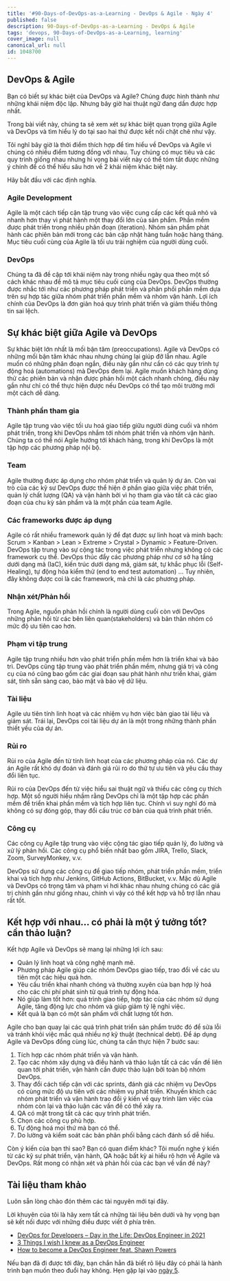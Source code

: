```yaml
---
title: '#90-Days-of-DevOps-as-a-Learning - DevOps & Agile - Ngày 4'
published: false
description: 90-Days-of-DevOps-as-a-Learning - DevOps & Agile
tags: 'devops, 90-Days-of-DevOps-as-a-Learning, learning'
cover_image: null
canonical_url: null
id: 1048700
---
```


## DevOps & Agile

Bạn có biết sự khác biệt của DevOps và Agile? Chúng được hình thành như những khái niệm độc lập. Nhưng bây giờ hai thuật ngữ đang dần được hợp nhất.

Trong bài viết này, chúng ta sẽ xem xét sự khác biệt quan trọng giữa Agile và DevOps và tìm hiểu lý do tại sao hai thứ được kết nối chặt chẽ như vậy.

Tôi nghĩ bây giờ là thời điểm thích hợp để tìm hiểu về DevOps và Agile vì chúng có nhiều điểm tương đồng với nhau. Tuy chúng có mục tiêu và các quy trình giống nhau nhưng hi vọng bài viết này có thể tóm tắt được những ý chính để có thể hiểu sâu hơn về 2 khái niệm khác biệt này.

Hãy bắt đầu với các định nghĩa.

### Agile Development

Agile là một cách tiếp cận tập trung vào việc cung cấp các kết quả nhỏ và nhanh hơn thay vì phát hành một thay đổi lớn của sản phẩm. Phần mềm được phát triển trong nhiều phân đoạn (iteration). Nhóm sản phẩm phát hành các phiên bản mới trong các bản cập nhật hàng tuần hoặc hàng tháng. Mục tiêu cuối cùng của Agile là tối ưu trải nghiệm của người dùng cuối.

### DevOps

Chúng ta đã đề cập tới khái niệm này trong nhiều ngày qua theo một số cách khác nhau để mô tả mục tiêu cuối cùng của DevOps. DevOps thường được nhắc tới như các phương pháp phát triển và phân phối phần mềm dựa trên sự hợp tác giữa nhóm phát triển phần mềm và nhóm vận hành. Lợi ích chính của DevOps là đơn giản hoá quy trình phát triển và giảm thiểu thông tin sai lệch.

## Sự khác biệt giữa Agile và DevOps

Sự khác biệt lớn nhất là mối bận tâm (preoccupations). Agile và DevOps có những mối bận tâm khác nhau nhưng chúng lại giúp đỡ lẫn nhau. Agile muốn có những phân đoạn ngắn, điều này gần như cần có các quy trình tự động hoá (automations) mà DevOps đem lại. Agile muốn khách hàng dùng thử các phiên bản và nhận được phản hồi một cách nhanh chóng, điều này gần như chỉ có thể thực hiện được nếu DevOps có thể tạo môi trường mới một cách dễ dàng.

### Thành phần tham gia

Agile tập trung vào việc tối ưu hoá giao tiếp giữu người dùng cuối và nhóm phát triển, trong khi DevOps nhắm tới nhóm phát triển và nhóm vận hành. Chúng ta có thể nói Agile hướng tới khách hàng, trong khi DevOps là một tập hợp các phương pháp nội bộ.

### Team

Agile thường được áp dụng cho nhóm phát triển và quản lý dự án. Còn vai trò của các kỹ sư DevOps được thể hiện ở phần giao giữa việc phát triển, quản lý chất lượng (QA) và vận hành bởi vì họ tham gia vào tất cả các giao đoạn của chu kỳ sản phẩm và là một phần của team Agile.

### Các frameworks được áp dụng

Agile có rất nhiều framework quản lý để đạt được sự linh hoạt và minh bạch: Scrum > Kanban > Lean > Extreme > Crystal > Dynamic > Feature-Driven. DevOps tập trung vào sự cộng tác trong việc phát triển nhưng không có các framework cụ thể. DevOps thúc đẩy các phương pháp như cơ sở hạ tầng dưới dạng mã (IaC), kiến trúc dưới dạng mã, giám sát, tự khắc phục lỗi (Self-Healing), tự động hóa kiểm thử (end to end test automation) ... Tuy nhiên, đây không được coi là các framework, mà chỉ là các phương pháp.

### Nhận xét/Phản hồi

Trong Agile, nguồn phản hồi chính là người dùng cuối còn với DevOps những phản hồi từ các bên liên quan(stakeholders) và bản thân nhóm có mức độ ưu tiên cao hơn.

### Phạm vi tập trung

Agile tập trung nhiều hơn vào phát triển phần mềm hơn là triển khai và bảo trì. DevOps cũng tập trung vào phát triển phần mềm, nhưng giá trị và công cụ của nó cũng bao gồm các giai đoạn sau phát hành như triển khai, giám sát, tính sẵn sàng cao, bảo mật và bảo vệ dữ liệu.

### Tài liệu

Agile ưu tiên tính linh hoạt và các nhiệm vụ hơn việc bàn giao tài liệu và giám sát. Trái lại, DevOps coi tài liệu dự án là một trong những thành phần thiết yếu của dự án.

### Rủi ro

Rủi ro của Agile đến từ tính linh hoạt của các phương pháp của nó. Các dự án Agile rất khó dự đoán và đánh giá rủi ro do thứ tự ưu tiên và yêu cầu thay đổi liên tục.

Rủi ro của DevOps đến từ việc hiểu sai thuật ngữ và thiếu các công cụ thích hợp. Một số người hiểu nhầm rằng DevOps chỉ là một tập hợp các phần mềm để triển khai phần mềm và tích hợp liên tục. Chính vì suy nghĩ đó mà không có sự đóng góp, thay đổi cấu trúc cơ bản của quá trình phát triển.

### Công cụ

Các công cụ Agile tập trung vào việc cộng tác giao tiếp quản lý, đo lường và xử lý phản hồi. Các công cụ phổ biến nhất bao gồm JIRA, Trello, Slack, Zoom, SurveyMonkey, v.v.

DevOps sử dụng các công cụ để giao tiếp nhóm, phát triển phần mềm, triển khai và tích hợp như Jenkins, GitHub Actions, BitBucket, v.v. Mặc dù Agile và DevOps có trọng tâm và phạm vi hơi khác nhau nhưng chúng có các giá trị chính gần như giống nhau, chính vì vậy có thể kết hợp và hỗ trợ lẫn nhau rất tốt.

## Kết hợp với nhau... có phải là một ý tưởng tốt? cần thảo luận?

Kết hợp Agile và DevOps sẽ mang lại những lợi ích sau:

- Quản lý linh hoạt và công nghệ mạnh mẽ.
- Phương pháp Agile giúp các nhóm DevOps giao tiếp, trao đổi về các ưu tiên một các hiệu quả hơn.
- Yêu cầu triển khai nhanh chóng và thường xuyên của bạn hợp lý hoá cho các chi phí phát sinh từ quá trình tự động hóa.
- Nó giúp làm tốt hơn: quá trình giao tiếp, hợp tác của các nhóm sử dụng Agile, tăng động lực cho nhóm và giúp giảm tỷ lệ nghỉ việc.
- Kết quả là bạn có một sản phẩm với chất lượng tốt hơn.

Agile cho bạn quay lại các quá trình phát triển sản phẩm trước đó để sửa lỗi và tránh khỏi việc mắc quá nhiều nợ kỹ thuật (technical debt). Để áp dụng Agile và DevOps đồng cùng lúc, chúng ta cần thực hiện 7 bước sau:

1. Tích hợp các nhóm phát triển và vận hành.
2. Tạo các nhóm xây dựng và điều hành và thảo luận tất cả các vấn đề liên quan tới phát triển, vận hành cần được thảo luận bởi toàn bộ nhóm DevOps.
3. Thay đổi cách tiếp cận với các sprints, đánh giá các nhiệm vụ DevOps có cùng mức độ ưu tiên với các nhiệm vụ phát triển. Khuyến khích các nhóm phát triển và vận hành trao đổi ý kiến về quy trình làm việc của nhóm còn lại và thảo luận các vấn đề có thể xảy ra.
4. QA có mặt trong tất cả các quy trình phát triển.
5. Chọn các công cụ phù hợp.
6. Tự động hoá mọi thứ mà bạn có thể.
7. Do lường và kiểm soát các bản phân phối bằng cách đánh số dễ hiểu.

Còn ý kiến của bạn thì sao? Bạn có quan điểm khác? Tôi muốn nghe ý kiến từ các kỹ sư phát triển, vận hành, QA hoặc bất kỳ ai hiểu rõ hơn về Agile và DevOps. Rất mong có nhận xét và phản hồi của các bạn về vấn đề này?

## Tài liệu tham khảo

Luôn sẵn lòng chào đón thêm các tài nguyên mới tại đây.

Lời khuyên của tôi là hãy xem tất cả những tài liệu bên dưới và hy vọng bạn sẽ kết nối được với những điều được viết ở phía trên.

- [DevOps for Developers – Day in the Life: DevOps Engineer in 2021](https://www.youtube.com/watch?v=2JymM0YoqGA)
- [3 Things I wish I knew as a DevOps Engineer](https://www.youtube.com/watch?v=udRNM7YRdY4)
- [How to become a DevOps Engineer feat. Shawn Powers](https://www.youtube.com/watch?v=kDQMjAQNvY4)

Nếu bạn đã đi được tới đây, bạn chắn hẳn đã biết rõ liệu đây có phải là hành trình bạn muốn theo đuổi hay không. Hẹn gặp lại vào [ngày 5](day05.md).
